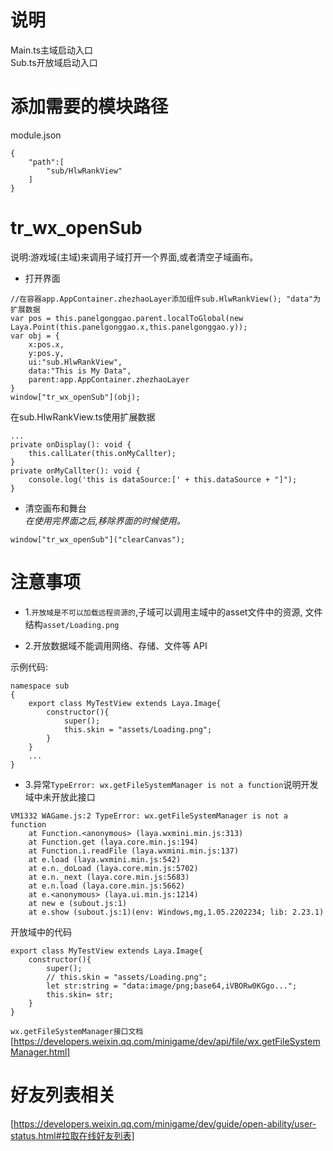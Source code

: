 # 说明
Main.ts主域启动入口  
Sub.ts开放域启动入口

# 添加需要的模块路径
module.json  
```
{
    "path":[
        "sub/HlwRankView"
    ]
}
```

# tr_wx_openSub  
说明:游戏域(主域)来调用子域打开一个界面,或者清空子域画布。

* 打开界面
```
//在容器app.AppContainer.zhezhaoLayer添加组件sub.HlwRankView(); "data"为扩展数据
var pos = this.panelgonggao.parent.localToGlobal(new Laya.Point(this.panelgonggao.x,this.panelgonggao.y));
var obj = {
    x:pos.x,
    y:pos.y,
    ui:"sub.HlwRankView",
    data:"This is My Data",
    parent:app.AppContainer.zhezhaoLayer
}
window["tr_wx_openSub"](obj);
```
在sub.HlwRankView.ts使用扩展数据
```
...
private onDisplay(): void {
    this.callLater(this.onMyCallter);
}
private onMyCallter(): void {
    console.log('this is dataSource:[' + this.dataSource + "]");
}
```
<!-- 
`tr_wx_openSub(ui="",pos_x=0,pos_y,uiScale=1.0,close_x=0,close_y=0,close_w=0,close_h=0)`
```
//打开一个开放域的界面到开发域舞台坐标0,0,关闭按钮的坐标为50,50,在舞台中的位置为100,100,界面缩放为1.2比率。  
window["tr_wx_openSub"]("sub.HlwRankView",0,0,1.2,50,50,100,100);

//打开界面,坐标设置在舞台10,10位置,关闭按钮不设置坐标的和宽高时候,默认没有关闭区域,可以通过window["tr_wx_openSub"]("clearCanvas")关闭。  
window["tr_wx_openSub"]("sub.HlwRankView",10,10);
// 

``` -->
* 清空画布和舞台  
*在使用完界面之后,移除界面的时候使用。* 
```
window["tr_wx_openSub"]("clearCanvas");
```  
    



# 注意事项
* 1.`开放域是不可以加载远程资源的`,子域可以调用主域中的asset文件中的资源,  文件结构`asset/Loading.png`  

* 2.开放数据域不能调用网络、存储、文件等 API

示例代码:
```
namespace sub
{
    export class MyTestView extends Laya.Image{
        constructor(){
            super();
            this.skin = "assets/Loading.png";
        }
    }
    ...
}
```

* 3.异常`TypeError: wx.getFileSystemManager is not a function`说明开发域中未开放此接口
```
VM1332 WAGame.js:2 TypeError: wx.getFileSystemManager is not a function
    at Function.<anonymous> (laya.wxmini.min.js:313)
    at Function.get (laya.core.min.js:194)
    at Function.i.readFile (laya.wxmini.min.js:137)
    at e.load (laya.wxmini.min.js:542)
    at e.n._doLoad (laya.core.min.js:5702)
    at e.n._next (laya.core.min.js:5683)
    at e.n.load (laya.core.min.js:5662)
    at e.<anonymous> (laya.ui.min.js:1214)
    at new e (subout.js:1)
    at e.show (subout.js:1)(env: Windows,mg,1.05.2202234; lib: 2.23.1)
```
开放域中的代码
```
export class MyTestView extends Laya.Image{
    constructor(){
        super();
        // this.skin = "assets/Loading.png";
        let str:string = "data:image/png;base64,iVBORw0KGgo...";
        this.skin= str;
    }
}
```
`wx.getFileSystemManager接口文档`  
[https://developers.weixin.qq.com/minigame/dev/api/file/wx.getFileSystemManager.html]

# 好友列表相关
[https://developers.weixin.qq.com/minigame/dev/guide/open-ability/user-status.html#拉取在线好友列表]
